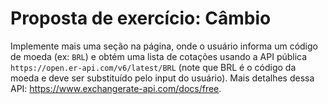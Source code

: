 # Proposta de exercício: Câmbio

Implemente mais uma seção na página, onde o usuário informa um código de moeda (ex: `BRL`) e obtém uma lista de cotações usando a API pública `https://open.er-api.com/v6/latest/BRL` (note que BRL é o código da moeda e deve ser substituído pelo input do usuário). Mais detalhes dessa API: https://www.exchangerate-api.com/docs/free.
